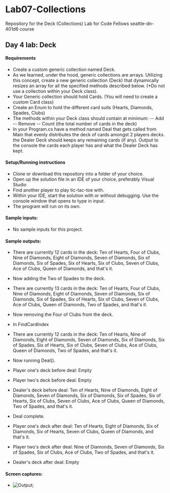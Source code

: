 # Lab07-Collections
Repository for the Deck (Collections) Lab for Code Fellows seattle-dn-401d6 course

## Day 4 lab: Deck

#### Requirements
- Create a custom generic collection named Deck<T>.
- As we learned, under the hood, generic collections are arrays. Utilizing this concept, create a new generic collection (Deck<T>) that dynamically resizes an array for all the specified methods described below. (*Do not use a collection within your Deck class).
- Your Generic collection should hold Cards. (You will need to create a custom Card class)
- Create an Enum to hold the different card suits (Hearts, Diamonds, Spades, Clubs)
- The methods within your Deck class should contain at minimum:
-- Add
-- Remove
-- Count (the total number of cards in the deck)
- In your Program.cs have a method named Deal that gets called from Main that evenly distributes the deck of cards amongst 2 players decks. the Dealer Deck should keeps any remaining cards (if any). Output to the console the cards each player has and what the Dealer Deck has kept.

#### Setup/Running instructions
- Clone or download this repository into a folder of your choice.
- Open up the solution file in an IDE of your choice, preferably Visual Studio
- Find another player to play tic-tac-toe with.
- Within your IDE, start the solution with or without debugging. Use the console window that opens to type in input.
- The program will run on its own.

#### Sample inputs:
- No sample inputs for this project.

#### Sample outputs:
- There are currently 12 cards in the deck: Ten of Hearts, Four of Clubs, Nine of Diamonds, Eight of Diamonds, Seven of Diamonds, Six of Diamonds, Six of Spades, Six of Hearts, Six of Clubs, Seven of Clubs, Ace of Clubs, Queen of Diamonds, and that's it.
- Now adding the Two of Spades to the deck.
- There are currently 13 cards in the deck: Ten of Hearts, Four of Clubs, Nine of Diamonds, Eight of Diamonds, Seven of Diamonds, Six of Diamonds, Six of Spades, Six of Hearts, Six of Clubs, Seven of Clubs, Ace of Clubs, Queen of Diamonds, Two of Spades, and that's it.

- Now removing the Four of Clubs from the deck.
- In FindCardIndex
- There are currently 12 cards in the deck: Ten of Hearts, Nine of Diamonds, Eight of Diamonds, Seven of Diamonds, Six of Diamonds, Six of Spades, Six of Hearts, Six of Clubs, Seven of Clubs, Ace of Clubs, Queen of Diamonds, Two of Spades, and that's it.

- Now running Deal().

- Player one's deck before deal: Empty
- Player two's deck before deal: Empty
- Dealer's deck before deal: Ten of Hearts, Nine of Diamonds, Eight of Diamonds, Seven of Diamonds, Six of Diamonds, Six of Spades, Six of Hearts, Six of Clubs, Seven of Clubs, Ace of Clubs, Queen of Diamonds, Two of Spades, and that's it.

- Deal complete.

- Player one's deck after deal: Ten of Hearts, Eight of Diamonds, Six of Diamonds, Six of Hearts, Seven of Clubs, Queen of Diamonds, and that's it.
- Player two's deck after deal: Nine of Diamonds, Seven of Diamonds, Six of Spades, Six of Clubs, Ace of Clubs, Two of Spades, and that's it.
- Dealer's deck after deal: Empty

#### Screen captures:
- ![Output](https://github.com/Dervival/Lab07-ClassesAndObjects/blob/master/Deck.PNG);
